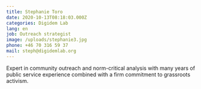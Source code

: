 ```yaml
---
title: Stephanie Toro
date: 2020-10-13T08:18:03.000Z
categories: Digidem Lab
lang: en
job: Outreach strategist
image: /uploads/stephanie3.jpg
phone: +46 70 316 59 37
mail: steph@digidemlab.org
---
```


Expert in community outreach and norm-critical analysis with many years of public service experience combined with a firm commitment to grassroots activism.
